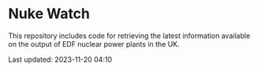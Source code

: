 # Nuke Watch

This repository includes code for retrieving the latest information available on the output of EDF nuclear power plants in the UK.

Last updated: 2023-11-20 04:10